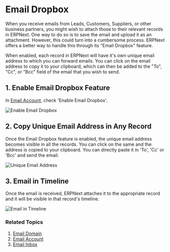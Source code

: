 <!-- add-breadcrumbs -->

# Email Dropbox

When you receive emails from Leads, Customers, Suppliers, or other business partners, you might wish to attach those to their relevant records in ERPNext. One way to do so is to save the email and upload it as an attachment. However, this could turn into a cumbersome process. ERPNext offers a better way to handle this through its "Email Dropbox" feature.

When enabled, each record in ERPNext will have it's own unique email address to which you can forward emails. You can click on the email address to copy it to your clipboard, which can then be added to the "To", "Cc", or "Bcc" field of the email that you wish to send.

## 1. Enable Email Dropbox Feature

In [Email Account](/docs/v13/user/manual/en/setting-up/email/email-account), check 'Enable Email Dropbox'.

<img class="screenshot" alt="Enable Email Dropbox" src="{{docs_base_url}}/assets/img/setup/email/enable_email_dropbox.png">

## 2. Copy Unique Email Address in Any Record

Once the Email Dropbox feature is enabled, the unique email address becomes visible in all the records. You can click on the same and the address is copied to your clipboard. You can directly paste it in 'To', 'Cc' or 'Bcc' and send the email.

<img class="screenshot" alt="Unique Email Address" src="{{docs_base_url}}/assets/img/setup/email/unique_email_address_dropbox.png">

## 3. Email in Timeline

Once the email is received, ERPNext attaches it to the appropriate record and it will be visible in that record's timeline.

<img class="screenshot" alt="Email in Timeline" src="{{docs_base_url}}/assets/img/setup/email/email_in_timeline.png">

### Related Topics
1. [Email Domain](/docs/v13/user/manual/en/setting-up/email/email-domain)
1. [Email Account](/docs/v13/user/manual/en/setting-up/email/email-account)
1. [Email Inbox](/docs/v13/user/manual/en/setting-up/email/email-inbox)
